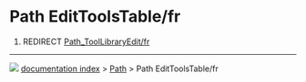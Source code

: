 # Path EditToolsTable/fr
1.  REDIRECT [Path_ToolLibraryEdit/fr](Path_ToolLibraryEdit/fr.md)



---
![](images/Right_arrow.png) [documentation index](../README.md) > [Path](Path_Workbench.md) > Path EditToolsTable/fr
